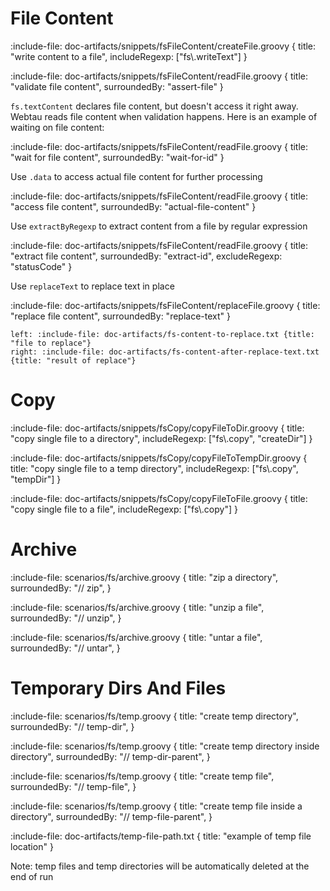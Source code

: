 # File Content

:include-file: doc-artifacts/snippets/fsFileContent/createFile.groovy {
  title: "write content to a file",
  includeRegexp: ["fs\\.writeText"]
}

:include-file: doc-artifacts/snippets/fsFileContent/readFile.groovy {
  title: "validate file content",
  surroundedBy: "assert-file"
}

`fs.textContent` declares file content, but doesn't access it right away. 
Webtau reads file content when validation happens. Here is an example of waiting on file content:

:include-file: doc-artifacts/snippets/fsFileContent/readFile.groovy {
  title: "wait for file content",
  surroundedBy: "wait-for-id"
}

Use `.data` to access actual file content for further processing  

:include-file: doc-artifacts/snippets/fsFileContent/readFile.groovy {
  title: "access file content",
  surroundedBy: "actual-file-content"
}

Use `extractByRegexp` to extract content from a file by regular expression

:include-file: doc-artifacts/snippets/fsFileContent/readFile.groovy {
  title: "extract file content",
  surroundedBy: "extract-id",
  excludeRegexp: "statusCode"
}

Use `replaceText` to replace text in place

:include-file: doc-artifacts/snippets/fsFileContent/replaceFile.groovy {
  title: "replace file content",
  surroundedBy: "replace-text"
}

```columns
left: :include-file: doc-artifacts/fs-content-to-replace.txt {title: "file to replace"}
right: :include-file: doc-artifacts/fs-content-after-replace-text.txt {title: "result of replace"}
```

# Copy

:include-file: doc-artifacts/snippets/fsCopy/copyFileToDir.groovy {
  title: "copy single file to a directory",
  includeRegexp: ["fs\\.copy", "createDir"]
}

:include-file: doc-artifacts/snippets/fsCopy/copyFileToTempDir.groovy {
  title: "copy single file to a temp directory",
  includeRegexp: ["fs\\.copy", "tempDir"]
}

:include-file: doc-artifacts/snippets/fsCopy/copyFileToFile.groovy {
  title: "copy single file to a file",
  includeRegexp: ["fs\\.copy"]
}

# Archive

:include-file: scenarios/fs/archive.groovy {
  title: "zip a directory",
  surroundedBy: "// zip",
}

:include-file: scenarios/fs/archive.groovy {
  title: "unzip a file",
  surroundedBy: "// unzip",
}

:include-file: scenarios/fs/archive.groovy {
  title: "untar a file",
  surroundedBy: "// untar",
}

# Temporary Dirs And Files

:include-file: scenarios/fs/temp.groovy {
  title: "create temp directory",
  surroundedBy: "// temp-dir",
}

:include-file: scenarios/fs/temp.groovy {
  title: "create temp directory inside directory",
  surroundedBy: "// temp-dir-parent",
}

:include-file: scenarios/fs/temp.groovy {
  title: "create temp file",
  surroundedBy: "// temp-file",
}

:include-file: scenarios/fs/temp.groovy {
  title: "create temp file inside a directory",
  surroundedBy: "// temp-file-parent",
}

:include-file: doc-artifacts/temp-file-path.txt {
  title: "example of temp file location"
}


Note: temp files and temp directories will be automatically deleted at the end of run 
